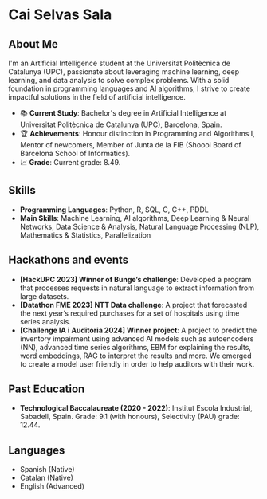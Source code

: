 # Cai Selvas Sala

## About Me
I'm an Artificial Intelligence student at the Universitat Politècnica de Catalunya (UPC), passionate about leveraging machine learning, deep learning, and data analysis to solve complex problems. With a solid foundation in programming languages and AI algorithms, I strive to create impactful solutions in the field of artificial intelligence.

- 📚 **Current Study**: Bachelor's degree in Artificial Intelligence at Universitat Politècnica de Catalunya (UPC), Barcelona, Spain.
- 🏆 **Achievements**: Honour distinction in Programming and Algorithms I, Mentor of newcomers, Member of Junta de la FIB (Shoool Board of Barcelona School of Informatics).
- 📈 **Grade**: Current grade: 8.49.

## Skills
- **Programming Languages**: Python, R, SQL, C, C++, PDDL
- **Main Skills**: Machine Learning, AI algorithms, Deep Learning & Neural Networks, Data Science & Analysis, Natural Language Processing (NLP), Mathematics & Statistics, Parallelization

## Hackathons and events
- **[HackUPC 2023] Winner of Bunge’s challenge**: Developed a program that processes requests in natural language to extract information from large datasets.
- **[Datathon FME 2023] NTT Data challenge**: A project that forecasted the next year’s required purchases for a set of hospitals using time series analysis.
- **[Challenge IA i Auditoria 2024] Winner project**: A project to predict the inventory impairment using advanced AI models such as autoencoders (NN), advanced time series algorithms, EBM for explaining the results, word embeddings, RAG to interpret the results and more. We emerged to create a model user friendly in order to help auditors with their work.

## Past Education
- **Technological Baccalaureate (2020 - 2022)**: Institut Escola Industrial, Sabadell, Spain. Grade: 9.1 (with honours), Selectivity (PAU) grade: 12.44.

## Languages
- Spanish (Native)
- Catalan (Native)
- English (Advanced)
